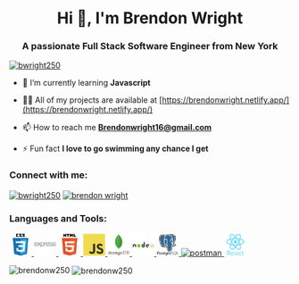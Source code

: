 <h1 align="center">Hi 👋, I'm Brendon Wright</h1>
<h3 align="center">A passionate Full Stack Software Engineer from New York</h3>

<p align="left"> <a href="https://twitter.com/bwright250" target="blank"><img src="https://img.shields.io/twitter/follow/bwright250?logo=twitter&style=for-the-badge" alt="bwright250" /></a> </p>

<!-- <h1 align="center">Projects</h1>
<table bordercolor="#66b2b2"> -->

- 🌱 I’m currently learning **Javascript**

- 👨‍💻 All of my projects are available at [https://brendonwright.netlify.app/](https://brendonwright.netlify.app/)

- 📫 How to reach me **Brendonwright16@gmail.com**

- ⚡ Fun fact **I love to go swimming any chance I get**

<h3 align="left">Connect with me:</h3>
<p align="left">
<a href="https://twitter.com/bwright250" target="blank"><img align="center" src="https://raw.githubusercontent.com/rahuldkjain/github-profile-readme-generator/master/src/images/icons/Social/twitter.svg" alt="bwright250" height="30" width="40" /></a>
<a href="https://linkedin.com/in/brendon-wright" target="blank"><img align="center" src="https://raw.githubusercontent.com/rahuldkjain/github-profile-readme-generator/master/src/images/icons/Social/linked-in-alt.svg" alt="brendon wright" height="30" width="40" /></a>
</p>

<h3 align="left">Languages and Tools:</h3>
<p align="left"> <a href="https://www.w3schools.com/css/" target="_blank" rel="noreferrer"> <img src="https://raw.githubusercontent.com/devicons/devicon/master/icons/css3/css3-original-wordmark.svg" alt="css3" width="40" height="40"/> </a> <a href="https://expressjs.com" target="_blank" rel="noreferrer"> <img src="https://raw.githubusercontent.com/devicons/devicon/master/icons/express/express-original-wordmark.svg" alt="express" width="40" height="40"/> </a> <a href="https://www.w3.org/html/" target="_blank" rel="noreferrer"> <img src="https://raw.githubusercontent.com/devicons/devicon/master/icons/html5/html5-original-wordmark.svg" alt="html5" width="40" height="40"/> </a> <a href="https://developer.mozilla.org/en-US/docs/Web/JavaScript" target="_blank" rel="noreferrer"> <img src="https://raw.githubusercontent.com/devicons/devicon/master/icons/javascript/javascript-original.svg" alt="javascript" width="40" height="40"/> </a> <a href="https://www.mongodb.com/" target="_blank" rel="noreferrer"> <img src="https://raw.githubusercontent.com/devicons/devicon/master/icons/mongodb/mongodb-original-wordmark.svg" alt="mongodb" width="40" height="40"/> </a> <a href="https://nodejs.org" target="_blank" rel="noreferrer"> <img src="https://raw.githubusercontent.com/devicons/devicon/master/icons/nodejs/nodejs-original-wordmark.svg" alt="nodejs" width="40" height="40"/> </a> <a href="https://www.postgresql.org" target="_blank" rel="noreferrer"> <img src="https://raw.githubusercontent.com/devicons/devicon/master/icons/postgresql/postgresql-original-wordmark.svg" alt="postgresql" width="40" height="40"/> </a> <a href="https://postman.com" target="_blank" rel="noreferrer"> <img src="https://www.vectorlogo.zone/logos/getpostman/getpostman-icon.svg" alt="postman" width="40" height="40"/> </a> <a href="https://reactjs.org/" target="_blank" rel="noreferrer"> <img src="https://raw.githubusercontent.com/devicons/devicon/master/icons/react/react-original-wordmark.svg" alt="react" width="40" height="40"/> </a> </p>

<p><img align="left" src="https://github-readme-stats.vercel.app/api/top-langs?username=brendonw250&show_icons=true&theme=tokyonight&locale=en&layout=compact" alt="brendonw250" /></p>

<p>&nbsp;<img align="center" src="https://github-readme-stats.vercel.app/api?username=brendonw250&show_icons=true&theme=tokyonight&locale=en" alt="brendonw250" /></p>
